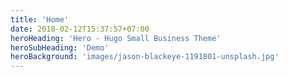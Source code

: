 ```yaml
---
title: 'Home'
date: 2018-02-12T15:37:57+07:00
heroHeading: 'Hero - Hugo Small Business Theme'
heroSubHeading: 'Demo'
heroBackground: 'images/jason-blackeye-1191801-unsplash.jpg'
---
```

